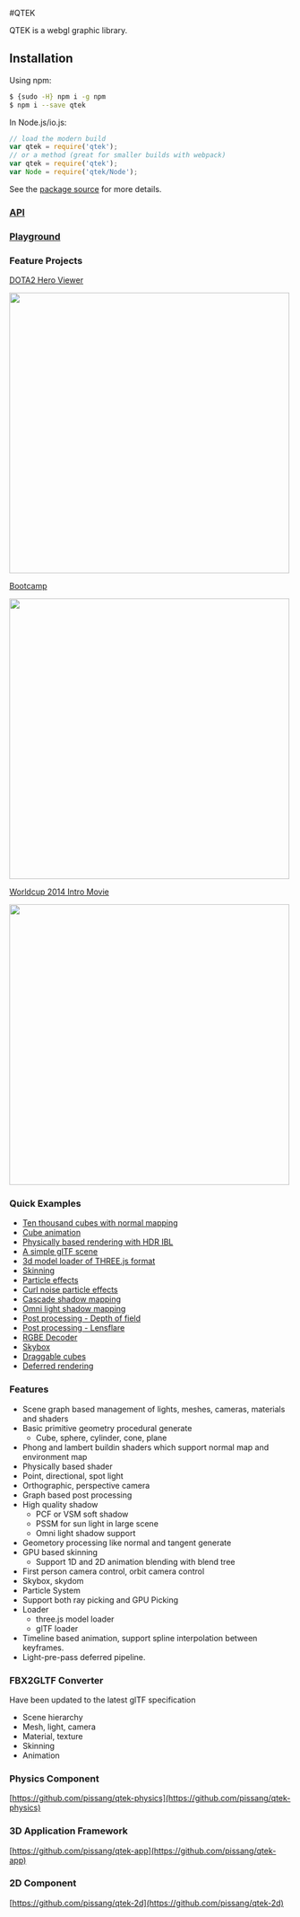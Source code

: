 #QTEK

QTEK is a webgl graphic library.

## Installation

Using npm:

```bash
$ {sudo -H} npm i -g npm
$ npm i --save qtek
```

In Node.js/io.js:

```js
// load the modern build
var qtek = require('qtek');
// or a method (great for smaller builds with webpack)
var qtek = require('qtek');
var Node = require('qtek/Node');
```

See the [package source](https://github.com/uooo/qtek/tree/npm) for more details.

### [API](http://pissang.github.io/qtek/doc/api)

### [Playground](https://github.com/pissang/qtek-playground)

### Feature Projects

[DOTA2 Hero Viewer](https://github.com/pissang/dota2hero)

<a href="https://github.com/pissang/qtek-bootcamp" target="_blank">
<img src="http://pictures-shenyi.qiniudn.com/dota2hero-2.jpg" width="500"></img>
</a>

[Bootcamp](https://github.com/pissang/qtek-bootcamp/)

<a href="https://github.com/pissang/qtek-bootcamp/" target="_blank">
<img src="http://pictures-shenyi.qiniudn.com/bootcamp-1.jpg" width="500"></img>
</a>

[Worldcup 2014 Intro Movie](https://github.com/pissang/worldcup-intro)

<a href="https://github.com/pissang/worldcup-intro" target="_blank">
<img src="https://github.com/pissang/worldcup-intro/raw/master/screenshots/2.png" width="500" alt="">
</a>


### Quick Examples
+ [Ten thousand cubes with normal mapping](http://pissang.github.io/qtek/tests/cubes.html)
+ [Cube animation](http://pissang.github.io/qtek/tests/cubeanim.html)
+ [Physically based rendering with HDR IBL](http://pissang.github.io/qtek/tests/IBL.html)
+ [A simple glTF scene](http://pissang.github.io/qtek/tests/gltf.html)
+ [3d model loader of THREE.js format](http://pissang.github.io/qtek/tests/threeloader.html)
+ [Skinning](http://pissang.github.io/qtek/tests/skinning.html)
+ [Particle effects](http://pissang.github.io/qtek/tests/particle.html)
+ [Curl noise particle effects](http://pissang.github.io/qtek/tests/curlnoise.html)
+ [Cascade shadow mapping](http://pissang.github.io/qtek/tests/nanosuit.html)
+ [Omni light shadow mapping](http://pissang.github.io/qtek/tests/cubeshadowmap.html)
+ [Post processing - Depth of field](http://pissang.github.io/qtek/tests/pp_dof.html)
+ [Post processing - Lensflare](http://pissang.github.io/qtek/tests/pp_lensflare.html)
+ [RGBE Decoder](http://pissang.github.io/qtek/tests/rgbedecoder.html)
+ [Skybox](http://pissang.github.io/qtek/tests/skybox.html)
+ [Draggable cubes](http://pissang.github.io/qtek/tests/picking.html)
+ [Deferred rendering](http://pissang.github.io/qtek/tests/deferred.html)

### Features 

+ Scene graph based management of lights, meshes, cameras, materials and shaders
+ Basic primitive geometry procedural generate
    + Cube, sphere, cylinder, cone, plane
+ Phong and lambert buildin shaders which support normal map and environment map
+ Physically based shader
+ Point, directional, spot light
+ Orthographic, perspective camera
+ Graph based post processing
+ High quality shadow
    + PCF or VSM soft shadow
    + PSSM for sun light in large scene
    + Omni light shadow support
+ Geometory processing like normal and tangent generate
+ GPU based skinning
    + Support 1D and 2D animation blending with blend tree
+ First person camera control, orbit camera control
+ Skybox, skydom
+ Particle System
+ Support both ray picking and GPU Picking
+ Loader
    + three.js model loader
    + glTF loader
+ Timeline based animation, support spline interpolation between keyframes.
+ Light-pre-pass deferred pipeline.

### FBX2GLTF Converter

Have been updated to the latest glTF specification

+ Scene hierarchy
+ Mesh, light, camera
+ Material, texture
+ Skinning
+ Animation

### Physics Component

[https://github.com/pissang/qtek-physics](https://github.com/pissang/qtek-physics)

### 3D Application Framework

[https://github.com/pissang/qtek-app](https://github.com/pissang/qtek-app)

### 2D Component

[https://github.com/pissang/qtek-2d](https://github.com/pissang/qtek-2d)

